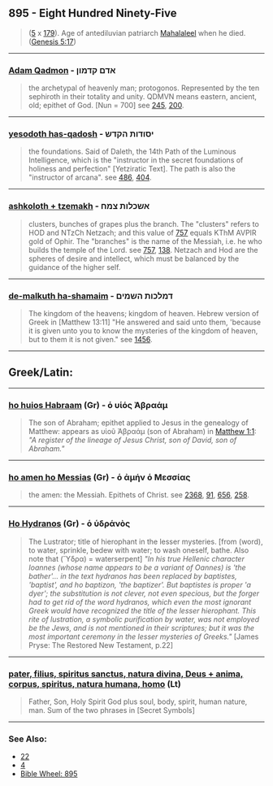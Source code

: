 ## 895 - Eight Hundred Ninety-Five
> ([5](5) x [179](179)). Age of antediluvian patriarch [Mahalaleel](/keys/MHLLAL) when he died. ([Genesis 5:17](https://biblehub.com/genesis/5-17.htm))

---

### [Adam Qadmon](/keys/ADM.QDMVNf) - אדם קדמון
> the archetypal of heavenly man; protogonos. Represented by the ten sephiroth in their totality and unity. QDMVN means eastern, ancient, old; epithet of God. [Nun = 700] see [245](245), [200](200).

---

### [yesodoth has-qadosh](/keys/ISVDVTh.HQDSh) - יסודות הקדש
> the foundations. Said of Daleth, the 14th Path of the Luminous Intelligence, which is the "instructor in the secret foundations of holiness and perfection" [Yetziratic Text]. The path is also the "instructor of arcana". see [486](486), [404](404).

---

### [ashkoloth + tzemakh](/keys/AShKLVTh.TzMCh) - אשכלות צמח
> clusters, bunches of grapes plus the branch. The "clusters" refers to HOD and NTzCh Netzach; and this value of [757](757) equals KThM AVPIR gold of Ophir. The "branches" is the name of the Messiah, i.e. he who builds the temple of the Lord. see [757](757), [138](138). Netzach and Hod are the spheres of desire and intellect, which must be balanced by the guidance of the higher self.

---

### [de-malkuth ha-shamaim](/keys/DMLKVTh.HShMIM) - דמלכות השמים
> The kingdom of the heavens; kingdom of heaven. Hebrew version of Greek in [Matthew 13:11] "He answered and said unto them, 'because it is given unto you to know the mysteries of the kingdom of heaven, but to them it is not given." see [1456](1456).

---

## Greek/Latin:

---

### [ho huios Habraam](/greek?word=o+uios+abraam) (Gr) - ὁ υἱός Ἀβραάμ
> The son of Abraham; epithet applied to Jesus in the genealogy of Matthew: appears as υἱοῦ Ἀβραάμ (son of Abraham) in [Matthew 1:1](https://biblehub.com/interlinear/matthew/1-1.htm): *"A register of the lineage of Jesus Christ, son of David, son of Abraham."*

---

### [ho amen ho Messias](/greek?word=o+amhn+o+messias) (Gr) - ὁ ἀμήν ὁ Μεσσίας
> the amen: the Messiah. Epithets of Christ. see [2368](2368), [91](91), [656](656), [258](258).

---

### [Ho Hydranos](/greek?word=o+udranos) (Gr) - ὁ ὑδράνὸς
> The Lustrator; title of hierophant in the lesser mysteries. [from (word), to water, sprinkle, bedew with water; to wash oneself, bathe. Also note that (Ὕδρα) = waterserpent] *"In his true Hellenic character Ioannes (whose name appears to be a variant of Oannes) is 'the bather'... in the text hydranos has been replaced by baptistes, 'baptist', and ho baptizon, 'the baptizer'. But baptistes is proper 'a dyer'; the substitution is not clever, not even specious, but the forger had to get rid of the word hydranos, which even the most ignorant Greek would have recognized the title of the lesser hierophant. This rite of lustration, a symbolic purification by water, was not employed be the Jews, and is not mentioned in their scriptures; but it was the most important ceremony in the lesser mysteries of Greeks."* [James Pryse: The Restored New Testament, p.22]

---

### [pater, filius, spiritus sanctus, natura divina, Deus + anima, corpus, spiritus, natura humana, homo](/latin?word=pater+filius+spiritus+sanctus+natura+divina+Deus+anima+corpus+spiritus+natura+humana+homo) (Lt)
> Father, Son, Holy Spirit God plus soul, body, spirit, human nature, man. Sum of the two phrases in [Secret Symbols]

---

### See Also:

- [22](22)
- [4](4)
- [Bible Wheel: 895](https://www.biblewheel.com//GR/GR_Database.php?SearchBy_Gematria=895)

